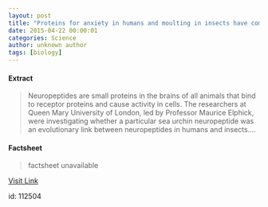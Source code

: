 ```yaml
---
layout: post
title: "Proteins for anxiety in humans and moulting in insects have common origin"
date: 2015-04-22 00:00:01
categories: Science
author: unknown author
tags: [biology]
---
```



#### Extract
>Neuropeptides are small proteins in the brains of all animals that bind to receptor proteins and cause activity in cells. The researchers at Queen Mary University of London, led by Professor Maurice Elphick, were investigating whether a particular sea urchin neuropeptide was an evolutionary link between neuropeptides in humans and insects....

#### Factsheet
>factsheet unavailable

[Visit Link](http://phys.org/news348855151.html)

id:  112504
